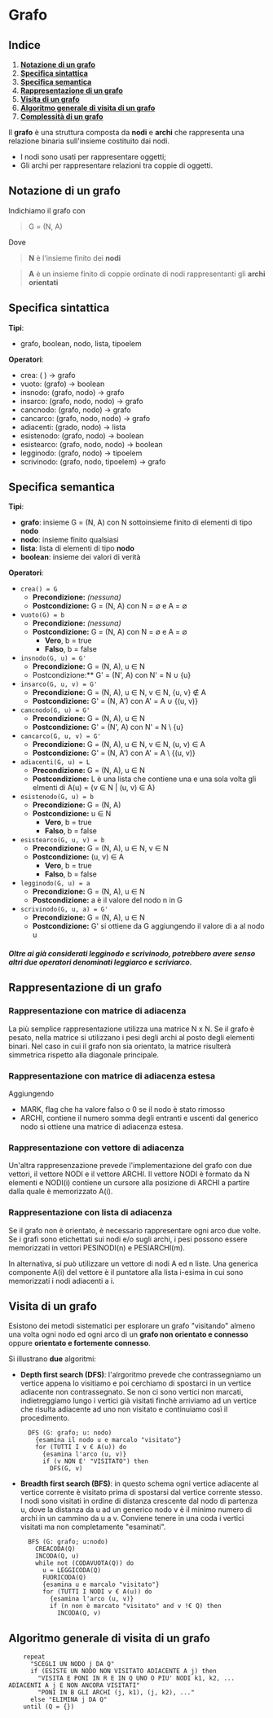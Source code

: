 # Grafo

## Indice
1. **[Notazione di un grafo](https://github.com/burraco135/algoritmi-e-strutture-dati/blob/main/Grafo.md#notazione-di-un-grafo)**
2. **[Specifica sintattica](https://github.com/burraco135/algoritmi-e-strutture-dati/blob/main/Grafo.md#specifica-sintattica)**
3. **[Specifica semantica](https://github.com/burraco135/algoritmi-e-strutture-dati/blob/main/Grafo.md#specifica-semantica)**
4. **[Rappresentazione di un grafo](https://github.com/burraco135/algoritmi-e-strutture-dati/blob/main/Grafo.md#rappresentazione-di-un-grafo)**
5. **[Visita di un grafo](https://github.com/burraco135/algoritmi-e-strutture-dati/blob/main/Grafo.md#visita-di-un-grafo)**
6. **[Algoritmo generale di visita di un grafo](https://github.com/burraco135/algoritmi-e-strutture-dati/blob/main/Grafo.md#algoritmo-generale-di-visita-di-un-grafo)**
7. **[Complessità di un grafo](https://github.com/burraco135/algoritmi-e-strutture-dati/blob/main/Complessit%C3%A0.md#grafo)**

Il **grafo** è una struttura composta da **nodi** e **archi** che rappresenta una relazione binaria sull'insieme costituito dai nodi. 
* I nodi sono usati per rappresentare oggetti;
* Gli archi per rappresentare relazioni tra coppie di oggetti.

## Notazione di un grafo
Indichiamo il grafo con

> G = (N, A)

Dove

> **N** è l'insieme finito dei **nodi**

> **A** è un insieme finito di coppie ordinate di nodi rappresentanti gli **archi orientati**

## Specifica sintattica
**Tipi**:
* grafo, boolean, nodo, lista, tipoelem

**Operatori**:
* crea: ( ) &rightarrow; grafo
* vuoto: (grafo) &rightarrow; boolean
* insnodo: (grafo, nodo) &rightarrow; grafo
* insarco: (grafo, nodo, nodo) &rightarrow; grafo
* cancnodo: (grafo, nodo) &rightarrow; grafo
* cancarco: (grafo, nodo, nodo) &rightarrow; grafo
* adiacenti: (grado, nodo) &rightarrow; lista
* esistenodo: (grafo, nodo) &rightarrow; boolean
* esistearco: (grafo, nodo, nodo) &rightarrow; boolean
* legginodo: (grafo, nodo) &rightarrow; tipoelem
* scrivinodo: (grafo, nodo, tipoelem) &rightarrow; grafo

## Specifica semantica
**Tipi**:
* **grafo**: insieme G = (N, A) con N sottoinsieme finito di elementi di tipo **nodo**
* **nodo**: insieme finito qualsiasi
* **lista**: lista di elementi di tipo **nodo**
* **boolean**: insieme dei valori di verità

**Operatori**:
* `crea() = G`
  * **Precondizione:** *(nessuna)*
  * **Postcondizione:** G = (N, A) con N = &emptyset; e A = &emptyset;
* `vuoto(G) = b`
  * **Precondizione:** *(nessuna)*
  * **Postcondizione:** G = (N, A) con N = &emptyset; e A = &emptyset;
    * **Vero**, b = true
    * **Falso**, b = false
* `insnodo(G, u) = G'`
  * **Precondizione:** G = (N, A), u &in; N
  * Postcondizione:** G' = (N', A) con N' = N &cup; {u}
* `insarco(G, u, v) = G'`
  * **Precondizione:** G = (N, A), u &in; N, v &in; N, {u, v} &notin; A
  * **Postcondizione:** G' = (N, A') con A' = A &cup; {(u, v)}
* `cancnodo(G, u) = G'`
  * **Precondizione:** G = (N, A), u &in; N
  * **Postcondizione:** G' = (N', A) con N' = N \ {u}
* `cancarco(G, u, v) = G'`
  * **Precondizione:** G = (N, A), u &in; N, v &in; N, (u, v) &in; A
  * **Postcondizione:** G' = (N, A') con A' = A \ {(u, v)}
* `adiacenti(G, u) = L`
  * **Precondizione:** G = (N, A), u &in; N
  * **Postcondizione:** L è una lista che contiene una e una sola volta gli elmenti di A(u) = {v &in; N | (u, v) &in; A}
* `esistenodo(G, u) = b`
  * **Precondizione:** G = (N, A)
  * **Postcondizione:** u &in; N
    * **Vero**, b = true
    * **Falso**, b = false
* `esistearco(G, u, v) = b`
  * **Precondizione:** G = (N, A), u &in; N, v &in; N
  * **Postcondizione:** (u, v) &in; A
    * **Vero**, b = true
    * **Falso**, b = false
* `legginodo(G, u) = a`
  * **Precondizione:** G = (N, A), u &in; N
  * **Postcondizione:** a è il valore del nodo n in G
* `scrivinodo(G, u, a) = G'`
  * **Precondizione:** G = (N, A), u &in; N
  * **Postcondizione:** G' si ottiene da G aggiungendo il valore di a al nodo u
  
##### Oltre ai già considerati *legginodo* e *scrivinodo*, potrebbero avere senso altri due operatori denominati *leggiarco* e *scriviarco*.

## Rappresentazione di un grafo
### Rappresentazione con matrice di adiacenza
La più semplice rappresentazione utilizza una matrice N x N. Se il grafo è pesato, nella matrice si utilizzano i pesi degli archi al posto degli elementi binari. Nel caso in cui il grafo non sia orientato, la matrice risulterà simmetrica rispetto alla diagonale principale.

### Rappresentazione con matrice di adiacenza estesa
Aggiungendo
* MARK, flag che ha valore falso o 0 se il nodo è stato rimosso
* ARCHI, contiene il numero somma degli entranti e uscenti dal generico nodo
si ottiene una matrice di adiacenza estesa.

### Rappresentazione con vettore di adiacenza
Un'altra rappresenzazione prevede l'implementazione del grafo con due vettori, il vettore NODI e il vettore ARCHI. Il vettore NODI è formato da N elementi e NODI(i) contiene un cursore alla posizione di ARCHI a partire dalla quale è memorizzato A(i).

### Rappresentazione con lista di adiacenza
Se il grafo non è orientato, è necessario rappresentare ogni arco due volte. Se i grafi sono etichettati sui nodi e/o sugli archi, i pesi possono essere memorizzati in vettori PESINODI(n) e PESIARCHI(m).

In alternativa, si può utilizzare un vettore di nodi A ed n liste. Una generica componente A(i) del vettore è il puntatore alla lista i-esima in cui sono memorizzati i nodi adiacenti a i.

## Visita di un grafo
Esistono dei metodi sistematici per esplorare un grafo "visitando" almeno una volta ogni nodo ed ogni arco di un **grafo non orientato e connesso** oppure **orientato e fortemente connesso**.

Si illustrano **due** algoritmi:
* **Depth first search (DFS)**: l'alrgoritmo prevede che contrassegniamo un vertice appena lo visitiamo e poi cerchiamo di spostarci in un vertice adiacente non contrassegnato. Se non ci sono vertici non marcati, indietreggiamo lungo i vertici già visitati finchè arriviamo ad un vertice che risulta adiacente ad uno non visitato e continuiamo così il procedimento.

        DFS (G: grafo; u: nodo)
          {esamina il nodo u e marcalo "visitato"}
          for (TUTTI I v € A(u)) do
            {esamina l'arco (u, v)}
            if (v NON E' "VISITATO") then
              DFS(G, v)

* **Breadth first search (BFS)**: in questo schema ogni vertice adiacente al vertice corrente è visitato prima di spostarsi dal vertice corrente stesso. I nodi sono visitati in ordine di distanza crescente dal nodo di partenza u, dove la distanza da u ad un generico nodo v è il minimo numero di archi in un cammino da u a v. Conviene tenere in una coda i vertici visitati ma non completamente "esaminati".

        BFS (G: grafo; u:nodo)
          CREACODA(Q)
          INCODA(Q, u)
          while not (CODAVUOTA(Q)) do 
            u = LEGGICODA(Q)
            FUORICODA(Q)
            {esamina u e marcalo "visitato"}
            for (TUTTI I NODI v € A(u)) do
              {esamina l'arco (u, v)}
              if (n non è marcato "visitato" and v !€ Q) then
                INCODA(Q, v)
                
## Algoritmo generale di visita di un grafo

        repeat
          "SCEGLI UN NODO j DA Q"
          if (ESISTE UN NODO NON VISITATO ADIACENTE A j) then
            "VISITA E PONI IN R E IN Q UNO O PIU' NODI k1, k2, ... ADIACENTI A j E NON ANCORA VISITATI"
            "PONI IN B GLI ARCHI (j, k1), (j, k2), ..."
          else "ELIMINA j DA Q"
        until (Q = {})
